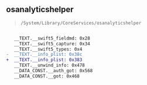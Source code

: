 ## osanalyticshelper

> `/System/Library/CoreServices/osanalyticshelper`

```diff

   __TEXT.__swift5_fieldmd: 0x28
   __TEXT.__swift5_capture: 0x34
   __TEXT.__swift5_types: 0x4
-  __TEXT.__info_plist: 0x38c
+  __TEXT.__info_plist: 0x383
   __TEXT.__unwind_info: 0x478
   __DATA_CONST.__auth_got: 0x568
   __DATA_CONST.__got: 0x468

```
